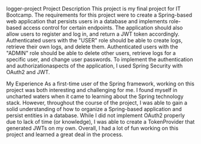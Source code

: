 logger-project
Project Description
This project is my final project for IT Bootcamp. The requirements for this project were to create a Spring-based web application that persists users in a database and implements role-based access control for certain endpoints. The application should also allow users to register and log in, and return a JWT token accordingly. Authenticated users with the "USER" role should be able to create logs, retrieve their own logs, and delete them. Authenticated users with the "ADMIN" role should be able to delete other users, retrieve logs for a specific user, and change user passwords. To implement the authentication and authorizationaspects of the application, I used Spring Security with OAuth2 and JWT.

My Experience
As a first-time user of the Spring framework, working on this project was both interesting and challenging for me. I found myself in uncharted waters when it came to learning about the Spring technology stack. However, throughout the course of the project, I was able to gain a solid understanding of how to organize a Spring-based application and persist entities in a database. While I did not implement OAuth2 properly due to lack of time (or knowledge), I was able to create a TokenProvider that generated JWTs on my own. Overall, I had a lot of fun working on this project and learned a great deal in the process.
